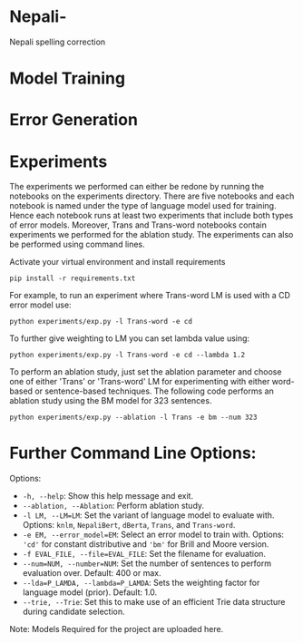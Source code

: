 # Nepali-
Nepali spelling correction

# Model Training




# Error Generation



# Experiments

The experiments we performed can either be redone by running the notebooks on the experiments directory. 
There are five notebooks and each notebook is named under the type of language model used for training. 
Hence each notebook runs at least two experiments that include both types of error models. Moreover, Trans and Trans-word 
notebooks contain experiments we performed for the ablation study.
The experiments can also be performed using command lines.

Activate your virtual environment and install requirements

```{python}
pip install -r requirements.txt
```

For example, to run an experiment where Trans-word LM is used with a CD error model use:
```{python}
python experiments/exp.py -l Trans-word -e cd
```
To further give weighting to LM you can set lambda value using:
```{python}
python experiments/exp.py -l Trans-word -e cd --lambda 1.2
```

To perform an ablation study, just set the ablation parameter and choose one of either 'Trans' or 'Trans-word' LM for 
experimenting with either word-based or sentence-based techniques. 
The following code performs an ablation study using the BM model for 323 sentences.
```{python}
python experiments/exp.py --ablation -l Trans -e bm --num 323
```

# Further Command Line Options:
Options:
- `-h, --help`: Show this help message and exit.
- `--ablation, --Ablation`: Perform ablation study.
- `-l LM, --LM=LM`: Set the variant of language model to evaluate with. Options: `knlm`, `NepaliBert`, `dBerta`, `Trans`, and `Trans-word`.
- `-e EM, --error_model=EM`: Select an error model to train with. Options: `'cd'` for constant distributive and `'bm'` for Brill and Moore version.
- `-f EVAL_FILE, --file=EVAL_FILE`: Set the filename for evaluation.
- `--num=NUM, --number=NUM`: Set the number of sentences to perform evaluation over. Default: 400 or max.
- `--lda=P_LAMDA, --lambda=P_LAMDA`: Sets the weighting factor for language model (prior). Default: 1.0.
- `--trie, --Trie`: Set this to make use of an efficient Trie data structure during candidate selection.


Note: Models Required for the project are uploaded here.
